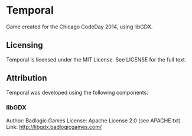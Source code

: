 Temporal
===========

Game created for the Chicago CodeDay 2014, using libGDX.

Licensing
-----------

Temporal is licensed under the MIT License. See LICENSE for the full text.


Attribution
-----------

Temporal was developed using the following components:

### libGDX
Author: Badlogic Games
License: Apache License 2.0 (see APACHE.txt)  
Link: http://libgdx.badlogicgames.com/
